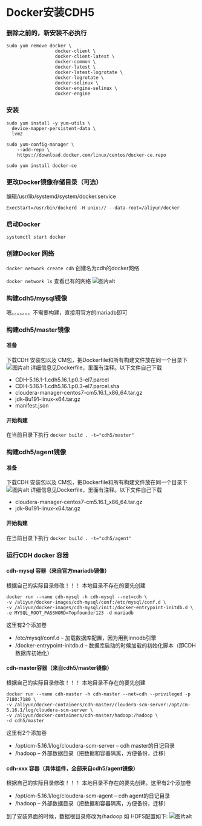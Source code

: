 # Docker安装CDH5
### 删除之前的，新安装不必执行
```
sudo yum remove docker \
                  docker-client \
                  docker-client-latest \
                  docker-common \
                  docker-latest \
                  docker-latest-logrotate \
                  docker-logrotate \
                  docker-selinux \
                  docker-engine-selinux \
                  docker-engine
```
### 安装
```
sudo yum install -y yum-utils \
  device-mapper-persistent-data \
  lvm2

sudo yum-config-manager \
    --add-repo \
    https://download.docker.com/linux/centos/docker-ce.repo

sudo yum install docker-ce
```
### 更改Docker镜像存储目录（可选）
编辑/usr/lib/systemd/system/docker.service

`ExecStart=/usr/bin/dockerd -H unix:// --data-root=/aliyun/docker`

### 启动Docker
`systemctl start docker`

### 创建Docker 网络
`docker network create cdh` 创建名为cdh的docker网络

`docker network ls` 查看已有的网络
![图片alt](https://github.com/fuhaiq/umbrella/blob/master/cdh-docker/img/1.png)

### 构建cdh5/mysql镜像
嗯。。。。。。。不需要构建，直接用官方的mariadb即可

### 构建cdh5/master镜像

#### 准备
下载CDH 安装包以及 CM包，把Dockerfile和所有构建文件放在同一个目录下
![图片alt](https://github.com/fuhaiq/umbrella/blob/master/cdh-docker/img/2.png)
详细信息见Dockerfile，里面有注释。以下文件自己下载
- CDH-5.16.1-1.cdh5.16.1.p0.3-el7.parcel
- CDH-5.16.1-1.cdh5.16.1.p0.3-el7.parcel.sha
- cloudera-manager-centos7-cm5.16.1_x86_64.tar.gz
- jdk-8u191-linux-x64.tar.gz
- manifest.json

#### 开始构建
在当前目录下执行 `docker build . -t="cdh5/master"`

### 构建cdh5/agent镜像
#### 准备
下载CDH 安装包以及 CM包，把Dockerfile和所有构建文件放在同一个目录下
![图片alt](https://github.com/fuhaiq/umbrella/blob/master/cdh-docker/img/3.png)
详细信息见Dockerfile，里面有注释。以下文件自己下载
- cloudera-manager-centos7-cm5.16.1_x86_64.tar.gz
- jdk-8u191-linux-x64.tar.gz

#### 开始构建
在当前目录下执行 `docker build . -t="cdh5/agent"`

### 运行CDH docker 容器
#### cdh-mysql 容器（来自官方mariadb镜像）
根据自己的实际目录修改！！！ 本地目录不存在的要先创建
```
docker run --name cdh-mysql -h cdh-mysql --net=cdh \
-v /aliyun/docker-images/cdh-mysql/conf:/etc/mysql/conf.d \
-v /aliyun/docker-images/cdh-mysql/init:/docker-entrypoint-initdb.d \
-e MYSQL_ROOT_PASSWORD=Topfounder123 -d mariadb
```
这里有2个添加卷
- /etc/mysql/conf.d – 加载数据库配置，因为用到innodb引擎
- /docker-entrypoint-initdb.d – 数据库启动的时候加载的初始化脚本（即CDH数据库初始化）

#### cdh-master容器（来自cdh5/master镜像）
根据自己的实际目录修改！！！ 本地目录不存在的要先创建
```
docker run --name cdh-master -h cdh-master --net=cdh --privileged -p 7180:7180 \
-v /aliyun/docker-containers/cdh-master/cloudera-scm-server:/opt/cm-5.16.1/log/cloudera-scm-server \
-v /aliyun/docker-containers/cdh-master/hadoop:/hadoop \
-d cdh5/master
```
这里有2个添加卷
- /opt/cm-5.16.1/log/cloudera-scm-server – cdh master的日记目录
- /hadoop – 外部数据目录（把数据和容器隔离，方便备份，迁移）

#### cdh-xxx 容器（具体组件，全部来自cdh5/agent镜像）
根据自己的实际目录修改！！！ 本地目录不存在的要先创建。这里有2个添加卷
- /opt/cm-5.16.1/log/cloudera-scm-agent – cdh agent的日记目录
- /hadoop – 外部数据目录（把数据和容器隔离，方便备份，迁移）

到了安装界面的时候，数据根目录修改为/hadoop 如 HDFS配置如下:
![图片alt](https://github.com/fuhaiq/umbrella/blob/master/cdh-docker/img/4.png)
